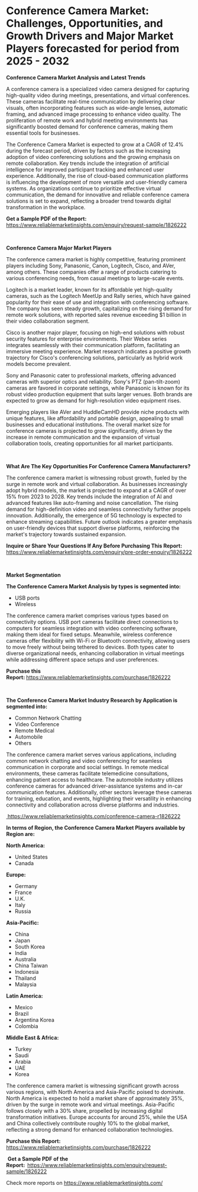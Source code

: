 <p><h1>Conference Camera Market: Challenges, Opportunities, and Growth Drivers and Major Market Players forecasted for period from 2025 - 2032</h1></p><p><strong>Conference Camera Market Analysis and Latest Trends</strong></p>
<p><p>A conference camera is a specialized video camera designed for capturing high-quality video during meetings, presentations, and virtual conferences. These cameras facilitate real-time communication by delivering clear visuals, often incorporating features such as wide-angle lenses, automatic framing, and advanced image processing to enhance video quality. The proliferation of remote work and hybrid meeting environments has significantly boosted demand for conference cameras, making them essential tools for businesses.</p><p>The Conference Camera Market is expected to grow at a CAGR of 12.4% during the forecast period, driven by factors such as the increasing adoption of video conferencing solutions and the growing emphasis on remote collaboration. Key trends include the integration of artificial intelligence for improved participant tracking and enhanced user experience. Additionally, the rise of cloud-based communication platforms is influencing the development of more versatile and user-friendly camera systems. As organizations continue to prioritize effective virtual communication, the demand for innovative and reliable conference camera solutions is set to expand, reflecting a broader trend towards digital transformation in the workplace.</p></p>
<p><strong>Get a Sample PDF of the Report:&nbsp;</strong> <a href="https://www.reliablemarketinsights.com/enquiry/request-sample/1826222?utm_campaign=2956&utm_medium=2&utm_source=Github&utm_content=ia&utm_term=09042025&utm_id=conference-camera">https://www.reliablemarketinsights.com/enquiry/request-sample/1826222</a></p>
<p>&nbsp;</p>
<p><strong>Conference Camera Major Market Players</strong></p>
<p><p>The conference camera market is highly competitive, featuring prominent players including Sony, Panasonic, Canon, Logitech, Cisco, and AVer, among others. These companies offer a range of products catering to various conferencing needs, from casual meetings to large-scale events.</p><p>Logitech is a market leader, known for its affordable yet high-quality cameras, such as the Logitech MeetUp and Rally series, which have gained popularity for their ease of use and integration with conferencing software. The company has seen steady growth, capitalizing on the rising demand for remote work solutions, with reported sales revenue exceeding $1 billion in their video collaboration segment.</p><p>Cisco is another major player, focusing on high-end solutions with robust security features for enterprise environments. Their Webex series integrates seamlessly with their communication platform, facilitating an immersive meeting experience. Market research indicates a positive growth trajectory for Cisco's conferencing solutions, particularly as hybrid work models become prevalent.</p><p>Sony and Panasonic cater to professional markets, offering advanced cameras with superior optics and reliability. Sony's PTZ (pan-tilt-zoom) cameras are favored in corporate settings, while Panasonic is known for its robust video production equipment that suits larger venues. Both brands are expected to grow as demand for high-resolution video equipment rises.</p><p>Emerging players like AVer and HuddleCamHD provide niche products with unique features, like affordability and portable design, appealing to small businesses and educational institutions. The overall market size for conference cameras is projected to grow significantly, driven by the increase in remote communication and the expansion of virtual collaboration tools, creating opportunities for all market participants.</p></p>
<p>&nbsp;</p>
<p><strong>What Are The Key Opportunities For Conference Camera Manufacturers?</strong></p>
<p><p>The conference camera market is witnessing robust growth, fueled by the surge in remote work and virtual collaboration. As businesses increasingly adopt hybrid models, the market is projected to expand at a CAGR of over 15% from 2023 to 2028. Key trends include the integration of AI and advanced features like auto-framing and noise cancellation. The rising demand for high-definition video and seamless connectivity further propels innovation. Additionally, the emergence of 5G technology is expected to enhance streaming capabilities. Future outlook indicates a greater emphasis on user-friendly devices that support diverse platforms, reinforcing the market's trajectory towards sustained expansion.</p></p>
<p><strong>Inquire or Share Your Questions If Any Before Purchasing This Report:</strong> <a href="https://www.reliablemarketinsights.com/enquiry/pre-order-enquiry/1826222?utm_campaign=2956&utm_medium=2&utm_source=Github&utm_content=ia&utm_term=09042025&utm_id=conference-camera">https://www.reliablemarketinsights.com/enquiry/pre-order-enquiry/1826222</a></p>
<p>&nbsp;</p>
<p><strong>Market Segmentation</strong></p>
<p><strong>The Conference Camera Market Analysis by types is segmented into:</strong></p>
<p><ul><li>USB ports</li><li>Wireless</li></ul></p>
<p><p>The conference camera market comprises various types based on connectivity options. USB port cameras facilitate direct connections to computers for seamless integration with video conferencing software, making them ideal for fixed setups. Meanwhile, wireless conference cameras offer flexibility with Wi-Fi or Bluetooth connectivity, allowing users to move freely without being tethered to devices. Both types cater to diverse organizational needs, enhancing collaboration in virtual meetings while addressing different space setups and user preferences.</p></p>
<p><strong>Purchase this Report:&nbsp;</strong><a href="https://www.reliablemarketinsights.com/purchase/1826222?utm_campaign=2956&utm_medium=2&utm_source=Github&utm_content=ia&utm_term=09042025&utm_id=conference-camera">https://www.reliablemarketinsights.com/purchase/1826222</a></p>
<p>&nbsp;</p>
<p><strong>The Conference Camera Market Industry Research by Application is segmented into:</strong></p>
<p><ul><li>Common Network Chatting</li><li>Video Conference</li><li>Remote Medical</li><li>Automobile</li><li>Others</li></ul></p>
<p><p>The conference camera market serves various applications, including common network chatting and video conferencing for seamless communication in corporate and social settings. In remote medical environments, these cameras facilitate telemedicine consultations, enhancing patient access to healthcare. The automobile industry utilizes conference cameras for advanced driver-assistance systems and in-car communication features. Additionally, other sectors leverage these cameras for training, education, and events, highlighting their versatility in enhancing connectivity and collaboration across diverse platforms and industries.</p></p>
<p><a href="https://www.reliablemarketinsights.com/conference-camera-r1826222?utm_campaign=2956&utm_medium=2&utm_source=Github&utm_content=ia&utm_term=09042025&utm_id=conference-camera">&nbsp;https://www.reliablemarketinsights.com/conference-camera-r1826222</a></p>
<p><strong>In terms of Region, the Conference Camera Market Players available by Region are:</strong></p>
<p>
    <p> <strong> North America: </strong>
        <ul>
            <li>United States</li>
            <li>Canada</li>
        </ul>
        </p> 
    <p> <strong> Europe: </strong>
        <ul>
            <li>Germany</li>
            <li>France</li>
            <li>U.K.</li>
            <li>Italy</li>
            <li>Russia</li>
        </ul>
        </p> 
    <p> <strong> Asia-Pacific: </strong>
        <ul>
            <li>China</li>
            <li>Japan</li>
            <li>South Korea</li>
            <li>India</li>
            <li>Australia</li>
            <li>China Taiwan</li>
            <li>Indonesia</li>
            <li>Thailand</li>
            <li>Malaysia</li>
        </ul>
        </p> 
    <p> <strong> Latin America: </strong>
        <ul>
            <li>Mexico</li>
            <li>Brazil</li>
            <li>Argentina Korea</li>
            <li>Colombia</li>
        </ul>
        </p> 
    <p> <strong> Middle East & Africa: </strong>
        <ul>
            <li>Turkey</li>
            <li>Saudi</li>
            <li>Arabia</li>
            <li>UAE</li>
            <li>Korea</li>
        </ul>
    </p>
    </p>
<p><p>The conference camera market is witnessing significant growth across various regions, with North America and Asia-Pacific poised to dominate. North America is expected to hold a market share of approximately 35%, driven by the surge in remote work and virtual meetings. Asia-Pacific follows closely with a 30% share, propelled by increasing digital transformation initiatives. Europe accounts for around 25%, while the USA and China collectively contribute roughly 10% to the global market, reflecting a strong demand for enhanced collaboration technologies.</p></p>
<p><strong>Purchase this Report: </strong><a href="https://www.reliablemarketinsights.com/purchase/1826222?utm_campaign=2956&utm_medium=2&utm_source=Github&utm_content=ia&utm_term=09042025&utm_id=conference-camera">https://www.reliablemarketinsights.com/purchase/1826222</a></p>
<p>&nbsp;<strong>Get a Sample PDF of the Report:&nbsp;&nbsp;</strong><a href="https://www.reliablemarketinsights.com/enquiry/request-sample/1826222?utm_campaign=2956&utm_medium=2&utm_source=Github&utm_content=ia&utm_term=09042025&utm_id=conference-camera">https://www.reliablemarketinsights.com/enquiry/request-sample/1826222</a></p>
<p><strong></strong></p>
<p>Check more reports on <a href="https://www.reliablemarketinsights.com/?utm_campaign=2956&utm_medium=2&utm_source=Github&utm_content=ia&utm_term=09042025&utm_id=conference-camera">https://www.reliablemarketinsights.com/</a></p>